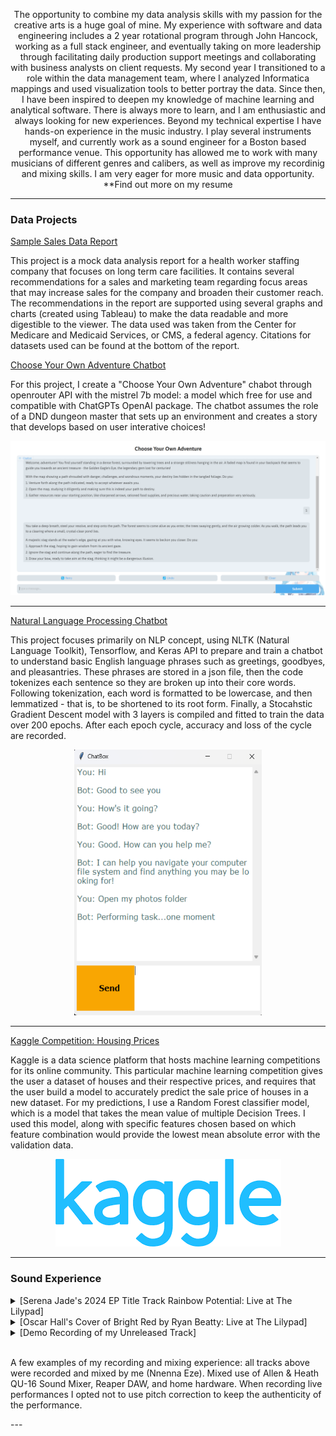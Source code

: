<p align=center>The opportunity to combine my data analysis skills with my passion for the creative arts is a huge goal of mine. My experience with software and data engineering includes a 2 year rotational program through John Hancock, working as a full stack engineer, and eventually taking on more leadership through facilitating daily production support meetings and collaborating with business analysts on client requests. My second year I transitioned to a role within the data management team, where I analyzed Informatica mappings and used visualization tools to better portray the data. Since then, I have been inspired to deepen my knowledge of machine learning and analytical software. There is always more to learn, and I am enthusiastic and always looking for new experiences. Beyond my technical expertise I have hands-on experience in the music industry. I play several instruments myself, and currently work as a sound engineer for a Boston based performance venue. This opportunity has allowed me to work with many musicians of different genres and calibers, as well as improve my recordinig and mixing skills. I am very eager for more music and data opportunity. **Find out more on my resume</p>

---

### Data Projects 

[Sample Sales Data Report](/pdf/Eze_SalesDataAnalyst.pdf)

This project is a mock data analysis report for a health worker staffing company that focuses on long term care facilities. It contains several recommendations for a sales and marketing team regarding focus areas that may increase sales for the company and broaden their customer reach. The recommendations in the report are supported using several graphs and charts (created using Tableau) to make the data readable and more digestible to the viewer. The data used was taken from the Center for Medicare and Medicaid Services, or CMS, a federal agency. Citations for datasets used can be found at the bottom of the report.

[Choose Your Own Adventure Chatbot](/sample_page)

For this project, I create a "Choose Your Own Adventure" chabot through openrouter API with the mistrel 7b model: a model which free for use and compatible with ChatGPTs OpenAI package. The chatbot assumes the role of a DND dungeon master that sets up an environment and creates a story that develops based on user interative choices! 

<img src="images/cyoa_chatsc.png?raw=true"/>

---
[Natural Language Processing Chatbot](/sample2_page)

This project focuses primarily on NLP concept, using NLTK (Natural Language Toolkit), Tensorflow, and Keras API to prepare and train a chatbot to understand basic English language phrases such as greetings, goodbyes, and pleasantries. These phrases are stored in a json file, then the code tokenizes each sentence so they are broken up into their core words. Following tokenization, each word is formatted to be lowercase, and then lemmatized - that is, to be shortened to its root form. Finally, a Stocahstic Gradient Descent model with 3 layers is compiled and fitted to train the data over 200 epochs. After each epoch cycle, accuracy and loss of the cycle are recorded.  

<p align="center">
  <img src="images/nltk_chatsc5.png?raw=true" height="425" width="300">
</p>

---
[Kaggle Competition: Housing Prices](/sample3_page)

Kaggle is a data science platform that hosts machine learning competitions for its online community. This particular machine learning competition gives the user a dataset of houses and their respective prices, and requires that the user build a model to accurately predict the sale price of houses in a new dataset. For my predictions, I use a Random Forest classifier model, which is a model that takes the mean value of multiple Decision Trees. I used this model, along with specific features chosen based on which feature combination would provide the lowest mean absolute error with the validation data. 

<p align="center">
  <img src="images/kaggle.png?raw=true"/>
</p>

---

### Sound Experience

<details>
  <summary>[Serena Jade's 2024 EP Title Track Rainbow Potential: Live at The Lilypad]</summary>
  <video width="320" height="100" controls loop="" muted="" playsinline="">
    <source src="https://github.com/nnennaeze07/nnennaeze07.github.io/raw/refs/heads/master/pdf/SerenaJade_May19.mp4">
  </video>
  <br>
  <p>Includes Serena Jade (main vocalist), two background vocalists, bass and acoustic guitar, drums, and flute. Two additionals condenser mics were set up to pick up audience and any quieter sounds around the stage. Recorded on Allen & Heath QU-16 Sound Mixer, mixed using Reaper DAW</p>
</details>

<details>
  <summary>[Oscar Hall's Cover of Bright Red by Ryan Beatty: Live at The Lilypad]</summary>
  <video width="320" height="100" controls loop="" muted="" playsinline="">
    <source src="https://github.com/nnennaeze07/nnennaeze07.github.io/raw/refs/heads/master/pdf/OscarHall_May19.mp4">
  </video>
  <br>
  <p>Includes Oscar Hall (main vocalist), three background vocalists, two electric guitars, acoustic guitar, drums, and backing track from laptop computer. Two additional condenser mics were set up to pick up audience and any quieter sounds around the stage. Recorded on Allen & Heath QU-16 Mixer, mixed using Reaper DAW.     </p>
</details>

<details>
  <summary>
    [Demo Recording of my Unreleased Track]
  </summary>
  <video width="320" height="100" controls loop="" muted="" playsinline="">
    <source src="https://github.com/nnennaeze07/nnennaeze07.github.io/raw/refs/heads/master/pdf/Untitled.mp4">
  </video>
  <br>
  <p>Includes myself on main vocals and background harmonies, two acoustic guitar melodies, and Roland TR-808 Rythm Composer. Recorded using Android smartphone microphone, mixed using Reaper DAW.</p>
</details>
<!--  [Sample Recording of my cover of Something by Someone](http://example.com/) -->
<br>
  <p>A few examples of my recording and mixing experience: all tracks above were recorded and mixed by me (Nnenna Eze). Mixed use of Allen & Heath QU-16 Sound Mixer, Reaper DAW, and home hardware. When recording live performances I opted not to use pitch correction to keep the authenticity of the performance. </p>
---
